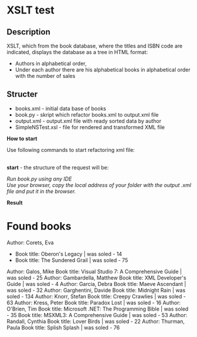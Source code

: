 # XSLT test
## Description
XSLT, which from the book database, where the titles and ISBN code are indicated, displays the database as a tree in HTML format:
- Authors in alphabetical order,
- Under each author there are his alphabetical books in alphabetical order with the number of sales

## Structer
  <ul>
      <li>books.xml - initial data base of books</li> 
      <li>book.py - skript which refactor books.xml to output.xml file</li>
      <li>output.xml - output.xml file with ready sorted data by author</li>
      <li>SimpleNSTest.xsl - file for rendered and transformed XML file</li>
  </ul>



**How to start**
<p>Use following commands to start refactoring xml file:</p>

<br><b>start</b> - the structure of the request will be:
<div><em>Run book.py using any IDE</em></div>
<div><em>Use your browser, copy the local address of your folder with the output .xml file and put it in the browser.</em></div>


**Result**

<h1>Found books</h1>
<p>Author: Corets, Eva</p>
  <ul>
    <li >Book title: Oberon's Legacy | was soled - 14</li>
    <li >Book title: The Sundered Grail | was soled - 75</li>
  </ul>


Author: Galos, Mike
Book title: Visual Studio 7: A Comprehensive Guide | was soled - 25
Author: Gambardella, Matthew
Book title: XML Developer's Guide | was soled - 4
Author: Garcia, Debra
Book title: Maeve Ascendant | was soled - 32
Author: Garghentini, Davide
Book title: Midnight Rain | was soled - 134
Author: Knorr, Stefan
Book title: Creepy Crawlies | was soled - 63
Author: Kress, Peter
Book title: Paradox Lost | was soled - 16
Author: O'Brien, Tim
Book title: Microsoft .NET: The Programming Bible | was soled - 35
Book title: MSXML3: A Comprehensive Guide | was soled - 53
Author: Randall, Cynthia
Book title: Lover Birds | was soled - 22
Author: Thurman, Paula
Book title: Splish Splash | was soled - 76





